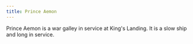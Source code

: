 ```yaml
---
title: Prince Aemon
---
```


Prince Aemon is a war galley in service at King's Landing. It is a slow ship and long in service.


